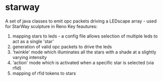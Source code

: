 # starway
A set of java classes to emit opc packets driving a LEDscape array - used for StarWay sculpture in Reno 
Key feautures:
1) mapping stars to leds - a config file allows selection of multiple leds to act as a single 'star'
2) generation of valid opc packets to drive the leds
3) 'twinkle' mode which illuminates all the stars with a shade at a slightly varying intensity
4) 'action' mode which is activated when a specific star is selected (via rfid)
5) mapping of rfid tokens to stars

